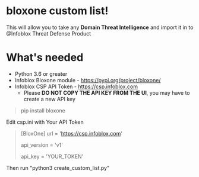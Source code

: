 # bloxone custom list!

This will allow you to take any  **Domain Threat Intelligence** and import it in to @Infoblox Threat Defense Product


# What's needed

 - Python 3.6 or greater
 - Infoblox Bloxone module - https://pypi.org/project/bloxone/
 - Infoblox CSP API Token - https://csp.infoblox.com
	 - Please **DO NOT COPY THE API KEY FROM THE UI**, you may have to create a new API key

> pip install bloxone

Edit csp.ini with Your API Token

> [BloxOne]
> url = 'https://csp.infoblox.com'
> 
> api_version = 'v1'
> 
> api_key = 'YOUR_TOKEN'

Then run "python3 create_custom_list.py"

